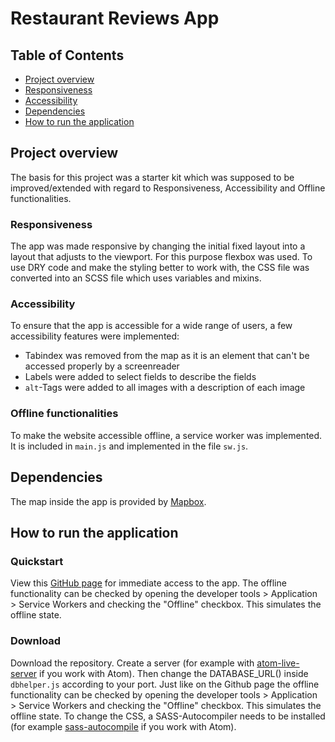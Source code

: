 
# Restaurant Reviews App

## Table of Contents
- [Project overview](#project-overview)
- [Responsiveness](#responsiveness)
- [Accessibility](#accessibility)
- [Dependencies](#dependencies)
- [How to run the application](#how-to-run-the-application)

## Project overview
The basis for this project was a starter kit which was supposed to be improved/extended with regard to Responsiveness, Accessibility and Offline functionalities.

### Responsiveness
The app was made responsive by changing the initial fixed layout into a layout that adjusts to the viewport. For this purpose flexbox was used. To use DRY code and make the styling better to work with, the CSS file was converted into an SCSS file which uses variables and mixins.

### Accessibility
To ensure that the app is accessible for a wide range of users, a few accessibility features were implemented:
- Tabindex was removed from the map as it is an element that can't be accessed properly by a screenreader
- Labels were added to select fields to describe the fields
- `alt`-Tags were added to all images with a description of each image

### Offline functionalities
To make the website accessible offline, a service worker was implemented. It is included in `main.js` and implemented in the file `sw.js`.

## Dependencies
The map inside the app is provided by [Mapbox](https://www.mapbox.com/).

## How to run the application

### Quickstart
View this [GitHub page](https://marlisa31.github.io/restaurant-reviews-app/) for immediate access to the app. The offline functionality can be checked by opening the developer tools > Application > Service Workers and checking the "Offline" checkbox. This simulates the offline state.

### Download
Download the repository. Create a server (for example with [atom-live-server](https://atom.io/packages/atom-live-server) if you work with Atom). Then change the DATABASE_URL() inside `dbhelper.js` according to your port. Just like on the Github page the offline functionality can be checked by opening the developer tools > Application > Service Workers and checking the "Offline" checkbox. This simulates the offline state. To change the CSS, a SASS-Autocompiler needs to be installed (for example [sass-autocompile](https://atom.io/packages/sass-autocompile) if you work with Atom).
